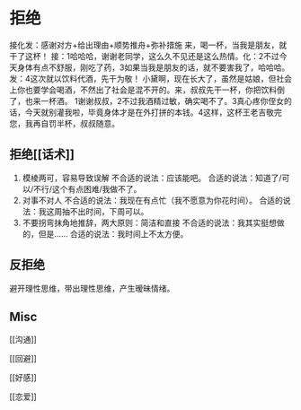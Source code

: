 # 拒绝


接化发：感谢对方+给出理由+顺势推舟+弥补措施
来，喝一杯，当我是朋友，就干了这杯！
接：1哈哈哈，谢谢老同学，这么久不见还是这么热情。化：2不过今天身体有点不舒服，刚吃了药，3如果当我是朋友的话，就不要害我了，哈哈哈。发：4这次就以饮料代酒，先干为敬！
小黛啊，现在长大了，虽然是姑娘，但社会上你也要学会喝酒，不然出了社会是混不开的。来，叔叔先干一杯，你把饮料倒了，也来一杯酒。
1谢谢叔叔，2不过我酒精过敏，确实喝不了。3真心疼你侄女的话，今天就别灌我啦，毕竟身体才是在外打拼的本钱。4这样，这杯王老吉敬完您，我再自罚半杯，叔叔随意。




## 拒绝[[话术]]

1. 模棱两可，容易导致误解
不合适的说法：应该能吧。
合适的说法：知道了/可以/不行/这个有点困难/我做不了。
2. 对事不对人
不合适的说法：我现在有点忙（我不愿意为你花时间）。
合适的说法：我这周抽不出时间，下周可以。
3. 不要拐弯抹角地推辞，两大原则：简洁和直接
不合适的说法：我其实挺想做的，但是……
合适的说法：我时间上不太方便。


## 反拒绝

避开理性思维，带出理性思维，产生暧昧情绪。



## Misc

[[沟通]]

[[回避]]

[[好感]]

[[恋爱]]


